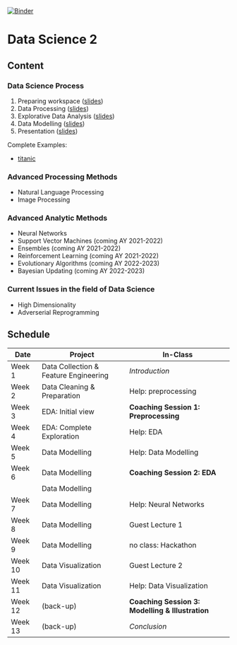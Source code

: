 [![Binder](https://mybinder.org/badge_logo.svg)](https://mybinder.org/v2/gh/tristanvandevelde/datascience2/master?filepath=titanic.ipynb)


# Data Science 2


## Content

### Data Science Process

1. Preparing workspace ([slides](https://thomas-more.slides.com/tristanvandevelde/ds2-step1-workspace/fullscreen?token=hjRB2fAe))
2. Data Processing ([slides](https://thomas-more.slides.com/tristanvandevelde/ds2-step2-processing/fullscreen?token=uAnUy11x))
3. Explorative Data Analysis ([slides](https://thomas-more.slides.com/tristanvandevelde/ds2-step3-eda/fullscreen?token=7ol3Ee1A))
4. Data Modelling ([slides](https://thomas-more.slides.com/tristanvandevelde/ds2-step4-modelling/fullscreen?token=Yi3wKhfR))
5. Presentation ([slides](https://thomas-more.slides.com/tristanvandevelde/ds2-step5-reporting/fullscreen?token=4kFcqbil))


Complete Examples:

* [titanic](https://mybinder.org/v2/gh/tristanvandevelde/datascience2/master?filepath=titanic.ipynb) 

### Advanced Processing Methods

* Natural Language Processing
* Image Processing


### Advanced Analytic Methods

* Neural Networks 
* Support Vector Machines (coming AY 2021-2022)
* Ensembles (coming AY 2021-2022)
* Reinforcement Learning (coming AY 2021-2022)
* Evolutionary Algorithms (coming AY 2022-2023)
* Bayesian Updating (coming AY 2022-2023)

### Current Issues in the field of Data Science

* High Dimensionality
* Adverserial Reprogramming

## Schedule



| Date          | Project                                | In-Class                                          |
| ------------- | -------------                          | -------------                                     |
| Week 1        | Data Collection & Feature Engineering  | *Introduction*                                    |
| Week 2        | Data Cleaning & Preparation            | Help: preprocessing                               |
| Week 3        | EDA: Initial view                      | **Coaching Session 1: Preprocessing**             |
| Week 4        | EDA: Complete Exploration              | Help: EDA                                         |
| Week 5        | Data Modelling                         | Help: Data Modelling                              |
| Week 6        | Data Modelling                         | **Coaching Session 2: EDA**                       |
|               | Data Modelling                         |                                                   |
| Week 7        | Data Modelling                         | Help: Neural Networks                             |
| Week 8        | Data Modelling                         | Guest Lecture 1                                   |
| Week 9        | Data Modelling                         | no class: Hackathon                               |
| Week 10       | Data Visualization                     | Guest Lecture 2                                   |
| Week 11       | Data Visualization                     | Help: Data Visualization                          |
| Week 12       | (back-up)                              | **Coaching Session 3: Modelling & Illustration**  |
| Week 13       | (back-up)                              | *Conclusion*                                      |


<!--

## Project

Students choose one of the following projects:
-->

